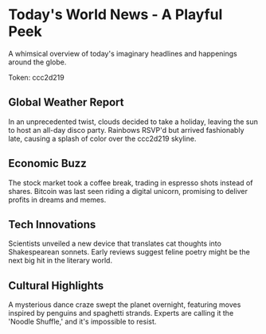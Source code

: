 # Today's World News - A Playful Peek

A whimsical overview of today's imaginary headlines and happenings around the globe.

Token: ccc2d219

## Global Weather Report

In an unprecedented twist, clouds decided to take a holiday, leaving the sun to host an all-day disco party. Rainbows RSVP'd but arrived fashionably late, causing a splash of color over the ccc2d219 skyline.

## Economic Buzz

The stock market took a coffee break, trading in espresso shots instead of shares. Bitcoin was last seen riding a digital unicorn, promising to deliver profits in dreams and memes.

## Tech Innovations

Scientists unveiled a new device that translates cat thoughts into Shakespearean sonnets. Early reviews suggest feline poetry might be the next big hit in the literary world.

## Cultural Highlights

A mysterious dance craze swept the planet overnight, featuring moves inspired by penguins and spaghetti strands. Experts are calling it the 'Noodle Shuffle,' and it's impossible to resist.